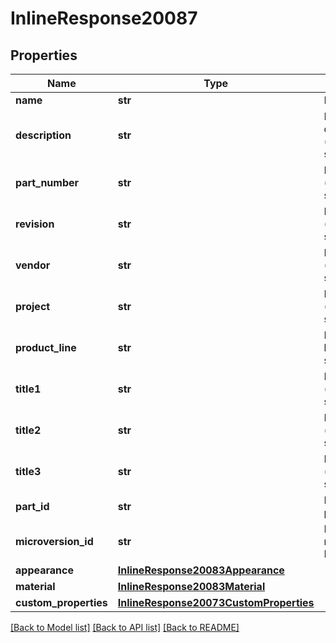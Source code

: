 # InlineResponse20087

## Properties
Name | Type | Description | Notes
------------ | ------------- | ------------- | -------------
**name** | **str** | Part name | 
**description** | **str** | Part description (user-specified) | [optional] 
**part_number** | **str** | Part number (user-specified) | [optional] 
**revision** | **str** | Part revision (user-specified) | [optional] 
**vendor** | **str** | Part vendor (user-specified) | [optional] 
**project** | **str** | Part project (user-specified) | [optional] 
**product_line** | **str** | Part product line (user-specified) | [optional] 
**title1** | **str** | Part title 1 (user-specified) | [optional] 
**title2** | **str** | Part title 2 (user-specified) | [optional] 
**title3** | **str** | Part title 3 (user-specified) | [optional] 
**part_id** | **str** | Deterministic part ID | 
**microversion_id** | **str** | Document microversion ID | 
**appearance** | [**InlineResponse20083Appearance**](InlineResponse20083Appearance.md) |  | 
**material** | [**InlineResponse20083Material**](InlineResponse20083Material.md) |  | [optional] 
**custom_properties** | [**InlineResponse20073CustomProperties**](InlineResponse20073CustomProperties.md) |  | [optional] 

[[Back to Model list]](../README.md#documentation-for-models) [[Back to API list]](../README.md#documentation-for-api-endpoints) [[Back to README]](../README.md)


